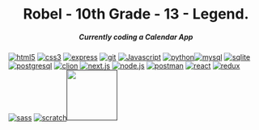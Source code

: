 <h1 align="center">Robel - 10th Grade - 13 - Legend.</h1> <h5 align="center">Currently coding a Calendar App</h5> <a href='' target="_blank"><img alt='html5' src='https://img.shields.io/badge/HTML_5-100000?style=for-the-badge&logo=html5&logoColor=FFFFFF&labelColor=000000&color=FF6200'/></a> <a href='' target="_blank"><img alt='css3' src='https://img.shields.io/badge/CSS_3-100000?style=for-the-badge&logo=css3&logoColor=FFFFFF&labelColor=000000&color=2200FF'/></a> <a href='' target="_blank"><img alt='express' src='https://img.shields.io/badge/Express.js-100000?style=for-the-badge&logo=express&logoColor=FFFFFF&labelColor=000000&color=6C6C6C'/></a> <a href='' target="_blank"><img alt='git' src='https://img.shields.io/badge/Git-100000?style=for-the-badge&logo=git&logoColor=FFFFFF&labelColor=000000&color=FF6F00'/></a>  <a href='' target="_blank"><img alt='Javascript' src='https://img.shields.io/badge/JavaScript-100000?style=for-the-badge&logo=Javascript&logoColor=white&labelColor=black&color=FFD000'/></a> <a href='' target="_blank"><img alt='python' src='https://img.shields.io/badge/python-100000?style=for-the-badge&logo=python&logoColor=white&labelColor=black&color=FFB300'/></a><a href='' target="_blank"><img alt='mysql' src='https://img.shields.io/badge/mysql-100000?style=for-the-badge&logo=mysql&logoColor=white&labelColor=black&color=005BB6'/></a> <a href='' target="_blank"><img alt='sqlite' src='https://img.shields.io/badge/sqlite-100000?style=for-the-badge&logo=sqlite&logoColor=white&labelColor=black&color=0073FF'/></a> <a href='' target="_blank"><img alt='postgresql' src='https://img.shields.io/badge/postgresql-100000?style=for-the-badge&logo=postgresql&logoColor=white&labelColor=black&color=0080FF'/></a> <a href='' target="_blank"><img alt='clion' src='https://img.shields.io/badge/CLI-100000?style=for-the-badge&logo=clion&logoColor=white&labelColor=black&color=FFF'/></a> <a href='' target="_blank"><img alt='next.js' src='https://img.shields.io/badge/next.js-100000?style=for-the-badge&logo=next.js&logoColor=white&labelColor=black&color=007926'/></a> <a href='' target="_blank"><img alt='node.js' src='https://img.shields.io/badge/node.js-100000?style=for-the-badge&logo=node.js&logoColor=white&labelColor=black&color=00DD45'/></a> <a href='' target="_blank"><img alt='postman' src='https://img.shields.io/badge/postman-100000?style=for-the-badge&logo=postman&logoColor=white&labelColor=black&color=FF8000'/></a> <a href='' target="_blank"><img alt='react' src='https://img.shields.io/badge/react-100000?style=for-the-badge&logo=react&logoColor=white&labelColor=black&color=00EAFF'/></a> <a href='' target="_blank"><img alt='redux' src='https://img.shields.io/badge/redux-100000?style=for-the-badge&logo=redux&logoColor=white&labelColor=black&color=B300FF'/></a> <a href='' target="_blank"><img alt='sass' src='https://img.shields.io/badge/sass-100000?style=for-the-badge&logo=sass&logoColor=white&labelColor=black&color=FF00BB'/></a> <a href='' target="_blank"><img alt='scratch' src='https://img.shields.io/badge/scratch-100000?style=for-the-badge&logo=scratch&logoColor=white&labelColor=black&color=FF9500'/></a><a href='' target="_blank"><img width="100px" src="https://www.nucamp.co/assets/imgs/communities/nucamp-logo-full-lockup-color-vector.svg"/></a>
